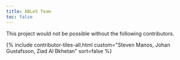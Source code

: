 ```yaml
---
title: ABLeS Team
toc: false
---
```


This project would not be possible without the following contributors.

{% include contributor-tiles-all.html custom="Steven Manos, Johan Gustafsson, Ziad Al Bkhetan" sort=false %}
